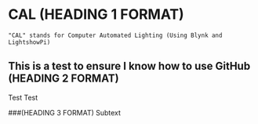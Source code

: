# CAL (HEADING 1 FORMAT)
	"CAL" stands for Computer Automated Lighting (Using Blynk and LightshowPi)

## This is a test to ensure I know how to use GitHub (HEADING 2 FORMAT)
Test Test

###(HEADING 3 FORMAT)
	Subtext


